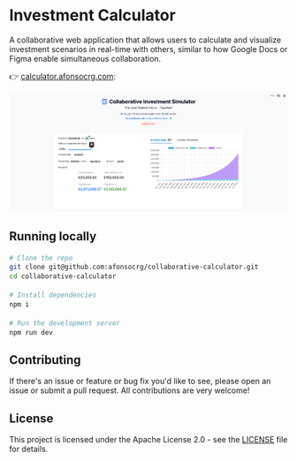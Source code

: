 # Investment Calculator

A collaborative web application that allows users to calculate and visualize investment scenarios in real-time with others, similar to how Google Docs or Figma enable simultaneous collaboration.

👉 [calculator.afonsocrg.com](https://calculator.afonsocrg.com):

![Thumbnail](./thumbnail.png)


## Running locally

```bash
# Clone the repo
git clone git@github.com:afonsocrg/collaborative-calculator.git
cd collaborative-calculator

# Install dependencies
npm i

# Run the development server
npm run dev
```

## Contributing

If there's an issue or feature or bug fix you'd like to see, please open an issue or submit a pull request.
All contributions are very welcome!

## License

This project is licensed under the Apache License 2.0 - see the [LICENSE](LICENSE) file for details.
